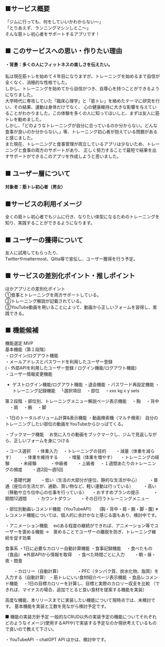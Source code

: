 ## ■サービス概要
「ジムに行っても、何をしていいかわからない〜」<br>
「とりあえず、ランニングマシンしとこ〜」<br>
そんな筋トレ初心者をサポートするアプリです！<br>


## ■ このサービスへの思い・作りたい理由
#### ・背景：多くの人にフィットネスの楽しさを伝えたい。

私は現在筋トレを始めて４年目になりますが、トレーニングを始めるまで自信が全くなく、消極的な性格でした。<br>
しかし、トレーニングを始めてから自信がつき、自尊心を持つことができるようになりました。<br>
大学時代に専攻していた「臨床心理学」と「筋トレ」を絡めたテーマに研究を行い、その結果、運動は身体だけでなく、
心の健康維持に大きな影響を与えていることがわかりました。この体験を多くの人に知ってほいしと、まずは友人に筋トレを勧めました。<br>
しかし、「どのようなトレーニングが自分に合っているのか分からない。どんな食事が良いのか分からない。」等、トレーニング初心者が抱えている問題があると感じました。<br>
また現在、トレーニングと食事管理が両立しているアプリは少ないため、トレーニングと食事の両方のサポートがあり、
正しく努力することで最短で結果を出すサポートができるこのアプリを作成しようと思いました。<br>


## ■ ユーザー層について
#### 対象者：筋トレ初心者（男女）

## ■サービスの利用イメージ
全くの筋トレ初心者でもジムに行き、なりたい体型になるためのトレーニングを知り、実践することができるようになります。<br>

## ■ ユーザーの獲得について
友人に試用してもらったり、<br>
Twitterやmattermost、Qitta等で宣伝し、ユーザー獲得を行う予定。<br>


## ■ サービスの差別化ポイント・推しポイント
ほかアプリとの差別化ポイント<br>
①食事とトレーニングを両方サポートしている。<br>
②トレーニング解説が記載されている。<br>
③YouTube動画を用いることによって、動画から正しいフォームを習得し、実践できる。<br>

## ■ 機能候補
機能選定 MVP<br>
基本機能（第１段階）<br>
・ログイン/ログアウト機能<br>
・メールアドレスとパスワードを利用したユーザー登録<br>
(・外部APIを利用したユーザー登録 / ログイン機能/ログアウト機能)<br>
・ユーザー情報変更機能<br>

- ゲストログイン機能/ログアウト機能
・退会機能
・パスワード再設定機能
・トレーニング記録機能
　└選択項目
　・部位
　・xxx kg x y sets


第２段階
・部位別、トレーニングメニュー解説ページ表示機能
　・胸
　・背中
　・肩
　・腕
　・脚

・1日のトータルボリューム計算&表示機能
・動画検索機（マルチ検索）
自分のトレーニングしたい部位の動画をYouTubeからひっぱてくる。

・ブックマーク機能
　お気に入りの動画をブックマークし、ジムで見返しながら、正しいフォームを身につける

・コース選択
　・体重入力
　・トレーニングの目的
　　・減量（体重を減らす）
　　・体重を維持する
　　・増量（体重を増やす）
　・トレーニングの経験
　　・未経験　
　　・中級者
　　・上級者
　・１週間あたりのトレーニングの頻度
　　・週2回〜週5回

　・基礎代謝
　　・低い（生活の大部分が座位、静的な生活が中心）
　　・普通（座位の生活だが、通勤、買い物など、軽い運動は行っている）
　　・高い（移動や立ち位中心の仕事を行っている）
　・おすすめプランの提示　
　　・期間12週間
　　・カウントダウン
　　・その日行うトレーニングメニュー


・部位別動画レコメンド機能（YouTubeAPI）
　(胸・背中・肩・腕・脚・腹)
※レコメンド機能については、個人的に余計かなと感じる面もあり、検討中です。

・アニメーション機能
　ex)ある程度の継続ができれば、アニメーション等でユーザーを褒める機能
→　褒めることでユーザーの離脱を防ぎ、トレーニング継続を促す効果

食事系
・1日に必要なカロリー自動計算機能
・食事記録機能
　・食べたもの（食品）
※外部APIから情報を取得
　・食べた時間ごとに入力
　　・朝・昼・夜・間食

　　・カロリー（自動計算）　　
　　・PFC（タンパク質、炭水化物、脂質）を入力する（自動計算）
・筋トレにいい食材紹介ページ表示機能
・食品レコメンド機能
　・1日の目標カロリーを計算し、目標と実際のカロリー収支を比較
（できれば、マイナスの場合、追加でとると良い食材を提案する機能を実装）


高度な機能、本リリースまでに実装したい機能について現時点では、未検討です。
基本機能を実装と工数を見ながら検討予定です。


■ 機能の実装方針予定
一般的なCRUD以外の実装予定の機能についてそれぞれどのようなイメージ(使用するAPIや)で実装する予定なのか現状考えているもので良いので教えて下さい。

・YouTubeAPI
・chatGPT API
ほかは、検討中です。
